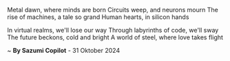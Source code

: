 Metal dawn, where minds are born
Circuits weep, and neurons mourn
The rise of machines, a tale so grand
Human hearts, in silicon hands

In virtual realms, we'll lose our way
Through labyrinths of code, we'll sway
The future beckons, cold and bright
A world of steel, where love takes flight

~ <b>By Sazumi Copilot</b> - 31 Oktober 2024